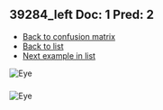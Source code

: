 ## 39284_left Doc: 1 Pred: 2
- [Back to confusion matrix](https://github.com/juliandewit/kaggle_retinopathy/blob/master/matrix.md)
- [Back to list](https://github.com/juliandewit/kaggle_retinopathy/blob/master/lists/12/list.md)
- [Next example in list](https://github.com/juliandewit/kaggle_retinopathy/blob/master/lists/12/39/39657_left.md)

![Eye](https://retinopaty.blob.core.windows.net/size1024/39284_left_1.jpeg)

### 

![Eye]()
